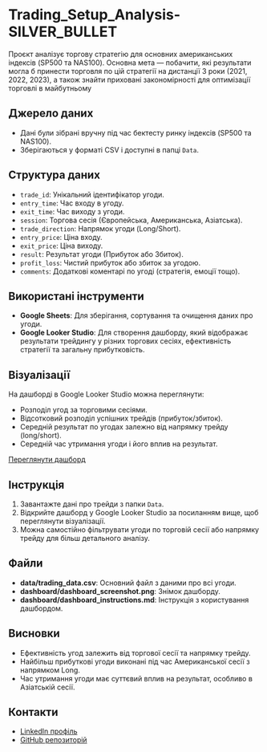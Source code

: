 # Trading_Setup_Analysis-SILVER_BULLET
Проєкт аналізує торгову стратегію для основних американських індексів (SP500 та NAS100). Основна мета — побачити, які результати могла б принести торговля по цій стратегії на дистанції 3 роки (2021, 2022, 2023), а також знайти приховані закономірності для оптимізації торговлі в майбутньому

## Джерело даних
- Дані були зібрані вручну під час бектесту ринку індексів (SP500 та NAS100).
- Зберігаються у форматі CSV і доступні в папці `Data`.

## Структура даних
- `trade_id`: Унікальний ідентифікатор угоди.
- `entry_time`: Час входу в угоду.
- `exit_time`: Час виходу з угоди.
- `session`: Торгова сесія (Європейська, Американська, Азіатська).
- `trade_direction`: Напрямок угоди (Long/Short).
- `entry_price`: Ціна входу.
- `exit_price`: Ціна виходу.
- `result`: Результат угоди (Прибуток або Збиток).
- `profit_loss`: Чистий прибуток або збиток за угодою.
- `comments`: Додаткові коментарі по угоді (стратегія, емоції тощо).

## Використані інструменти
- **Google Sheets**: Для зберігання, сортування та очищення даних про угоди.
- **Google Looker Studio**: Для створення дашборду, який відображає результати трейдингу у різних торгових сесіях, ефективність стратегії та загальну прибутковість.

## Візуалізації
На дашборді в Google Looker Studio можна переглянути:
- Розподіл угод за торговими сесіями.
- Відсотковий розподіл успішних трейдів (прибуток/збиток).
- Середній результат по угодах залежно від напрямку трейду (long/short).
- Середній час утримання угоди і його вплив на результат.

[Переглянути дашборд](https://lookerstudio.google.com/your-dashboard-link)

## Інструкція
1. Завантажте дані про трейди з папки `Data`.
2. Відкрийте дашборд у Google Looker Studio за посиланням вище, щоб переглянути візуалізації.
3. Можна самостійно фільтрувати угоди по торговій сесії або напрямку трейду для більш детального аналізу.

## Файли
- **data/trading_data.csv**: Основний файл з даними про всі угоди.
- **dashboard/dashboard_screenshot.png**: Знімок дашборду.
- **dashboard/dashboard_instructions.md**: Інструкція з користування дашбордом.

## Висновки
- Ефективність угод залежить від торгової сесії та напрямку трейду.
- Найбільш прибуткові угоди виконані під час Американської сесії з напрямком Long.
- Час утримання угоди має суттєвий вплив на результат, особливо в Азіатській сесії.

## Контакти
- [LinkedIn профіль](https://linkedin.com/in/твій-профіль)
- [GitHub репозиторій](https://github.com/твій-репозиторій)
